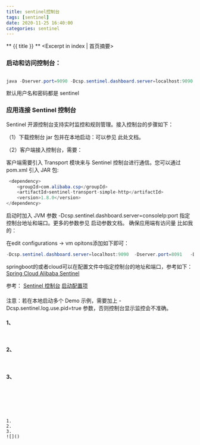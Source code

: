 ```yaml
---
title: sentinel控制台
tags: [sentinel]
date: 2020-11-25 16:40:00
categories: sentinel
---
```

** {{ title }} ** <Excerpt in index | 首页摘要>


<!-- more -->


### 启动和访问控制台：

```java

java -Dserver.port=9090 -Dcsp.sentinel.dashboard.server=localhost:9090 -Dproject.name=sentinel-dashboard -jar sentinel-dashboard-1.8.0.jar

```
    
默认用户名和密码都是 sentinel



### 应用连接 Sentinel 控制台

Sentinel 开源控制台支持实时监控和规则管理。接入控制台的步骤如下：

（1）下载控制台 jar 包并在本地启动：可以参见 此处文档。

（2）客户端接入控制台，需要：

客户端需要引入 Transport 模块来与 Sentinel 控制台进行通信。您可以通过 pom.xml 引入 JAR 包:

```java
 <dependency>
    <groupId>com.alibaba.csp</groupId>
    <artifactId>sentinel-transport-simple-http</artifactId>
    <version>1.8.0</version>
</dependency>

```
启动时加入 JVM 参数 -Dcsp.sentinel.dashboard.server=consoleIp:port 指定控制台地址和端口。更多的参数参见 启动参数文档。
确保应用端有访问量
比如我的：

在edit configurations -> vm opitons添加如下即可：
```java
-Dcsp.sentinel.dashboard.server=localhost:9090  -Dserver.port=8091   -Dcsp.sentinel.log.use.pid=true  
```


springboot的或者cloud可以在配置文件中指定控制台的地址和端口，参考如下：
[Spring Cloud Alibaba Sentinel](https://github.com/alibaba/spring-cloud-alibaba/wiki/Sentinel)

参考：
[Sentinel 控制台](https://github.com/alibaba/Sentinel/wiki/%E6%8E%A7%E5%88%B6%E5%8F%B0)
[启动配置项](https://github.com/alibaba/Sentinel/wiki/%E5%90%AF%E5%8A%A8%E9%85%8D%E7%BD%AE%E9%A1%B9)


#### 

注意：若在本地启动多个 Demo 示例，需要加上 -Dcsp.sentinel.log.use.pid=true 参数，否则控制台显示监控会不准确。


#### 1、

```java

```

```java

```
[]()

#### 2、
```java

```

```java

```
[]()

#### 3、


```java

```

```java

```
[]()
```




1. 
2. 
3. 
![]()